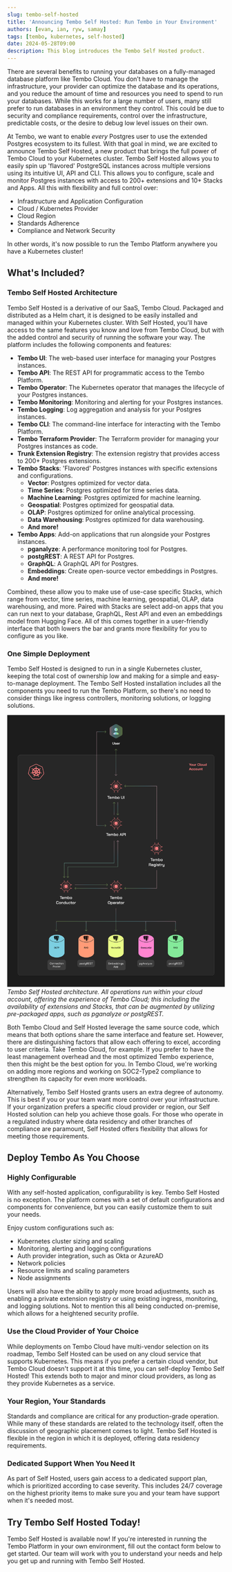 ```yaml
---
slug: tembo-self-hosted
title: 'Announcing Tembo Self Hosted: Run Tembo in Your Environment'
authors: [evan, ian, ryw, samay]
tags: [tembo, kubernetes, self-hosted]
date: 2024-05-28T09:00
description: This blog introduces the Tembo Self Hosted product.
---
```


[//]: # (GOOD)
There are several benefits to running your databases on a fully-managed database platform like Tembo Cloud. You don’t
have to manage the infrastructure, your provider can optimize the database and its operations, and you reduce the amount
of time and resources you need to spend to run your databases. While this works for a large number of users, many still
prefer to run databases in an environment they control. This could be due to security and compliance requirements,
control over the infrastructure, predictable costs, or the desire to debug low level issues on their own.

At Tembo, we want to enable _every_ Postgres user to use the extended Postgres ecosystem to its fullest. With that goal
in mind, we are excited to announce Tembo Self Hosted, a new product that brings the full power of Tembo Cloud to your
Kubernetes cluster. Tembo Self Hosted allows you to easily spin up 'flavored' PostgreSQL instances across multiple
versions using its intuitive UI, API and CLI. This allows you to configure, scale and monitor Postgres instances with
access to 200+ extensions and 10+ Stacks and Apps. All this with flexibility and full control over:
- Infrastructure and Application Configuration
- Cloud / Kubernetes Provider
- Cloud Region
- Standards Adherence
- Compliance and Network Security

In other words, it's now possible to run the Tembo Platform anywhere you have a Kubernetes cluster!

## What's Included?

### Tembo Self Hosted Architecture
Tembo Self Hosted is a derivative of our SaaS, Tembo Cloud. Packaged and distributed as a Helm chart, it is designed to
be easily installed and managed within your Kubernetes cluster. With Self Hosted, you'll have access to the same
features you know and love from Tembo Cloud, but with the added control and security of running the software your way.
The platform includes the following components and features:

- **Tembo UI**: The web-based user interface for managing your Postgres instances.
- **Tembo API**: The REST API for programmatic access to the Tembo Platform.
- **Tembo Operator**: The Kubernetes operator that manages the lifecycle of your Postgres instances.
- **Tembo Monitoring**: Monitoring and alerting for your Postgres instances.
- **Tembo Logging**: Log aggregation and analysis for your Postgres instances.
- **Tembo CLI**: The command-line interface for interacting with the Tembo Platform.
- **Tembo Terraform Provider**: The Terraform provider for managing your Postgres instances as code.
- **Trunk Extension Registry**: The extension registry that provides access to 200+ Postgres extensions.
- **Tembo Stacks**: 'Flavored' Postgres instances with specific extensions and configurations.
  - **Vector**: Postgres optimized for vector data.
  - **Time Series**: Postgres optimized for time series data.
  - **Machine Learning**: Postgres optimized for machine learning.
  - **Geospatial**: Postgres optimized for geospatial data.
  - **OLAP**: Postgres optimized for online analytical processing.
  - **Data Warehousing**: Postgres optimized for data warehousing.
  - **And more!**
- **Tembo Apps**: Add-on applications that run alongside your Postgres instances.
  - **pganalyze**: A performance monitoring tool for Postgres.
  - **postgREST**: A REST API for Postgres.
  - **GraphQL**: A GraphQL API for Postgres.
  - **Embeddings**: Create open-source vector embeddings in Postgres.
  - **And more!**

Combined, these allow you to make use of use-case specific Stacks, which range from vector, time series, machine
learning, geospatial, OLAP, data warehousing, and more. Paired with Stacks are select add-on apps that you can run next
to your database, GraphQL, Rest API and even an embeddings model from Hugging Face. All of this comes together in a
user-friendly interface that both lowers the bar and grants more flexibility for you to configure as you like.


### One Simple Deployment
Tembo Self Hosted is designed to run in a single Kubernetes cluster, keeping the total cost of ownership low and making
for a simple and easy-to-manage deployment. The Tembo Self Hosted installation includes all the components you need to
run the Tembo Platform, so there's no need to consider things like ingress controllers, monitoring solutions, or logging
solutions.

![Tembo Self Hosted Architecture](../../../../public/enterprise-software.png)
_Tembo Self Hosted architecture. All operations run within your cloud account, offering the
experience of Tembo Cloud; this including the availability of extensions and Stacks, that can be augmented by utilizing
pre-packaged apps, such as pganalyze or postgREST._

Both Tembo Cloud and Self Hosted leverage the same source code, which means that both options share the same interface
and feature set. However, there are distinguishing factors that allow each offering to excel, according to user criteria.
Take Tembo Cloud, for example. If you prefer to have the least management overhead and the most optimized Tembo
experience, then this might be the best option for you. In Tembo Cloud, we're working on adding more regions and working
on SOC2-Type2 compliance to strengthen its capacity for even more workloads.

Alternatively, Tembo Self Hosted grants users an extra degree of autonomy. This is best if you or your team want
more control over your infrastructure. If your organization prefers a specific cloud provider or region, our Self Hosted
solution can help you achieve those goals. For those who operate in a regulated industry where data residency and other
branches of compliance are paramount, Self Hosted offers flexibility that allows for meeting those requirements.

## Deploy Tembo As You Choose

### Highly Configurable
With any self-hosted application, configurability is key. Tembo Self Hosted is no exception. The platform comes with a
set of default configurations and components for convenience, but you can easily customize them to suit your needs.

Enjoy custom configurations such as:
- Kubernetes cluster sizing and scaling
- Monitoring, alerting and logging configurations
- Auth provider integration, such as Okta or AzureAD
- Network policies
- Resource limits and scaling parameters
- Node assignments

Users will also have the ability to apply more broad adjustments, such as enabling a private extension registry or using
existing ingress, monitoring, and logging solutions. Not to mention this all being conducted on-premise, which allows
for a heightened security profile.


### Use the Cloud Provider of Your Choice
While deployments on Tembo Cloud have multi-vendor selection on its roadmap, Tembo Self Hosted can be used on any cloud
service that supports Kubernetes. This means if you prefer a certain cloud vendor, but Tembo Cloud doesn't support it at
this time, you can self-deploy Tembo Self Hosted! This extends both to major and minor cloud providers, as long as they
provide Kubernetes as a service.


### Your Region, Your Standards
Standards and compliance are critical for any production-grade operation. While many of these standards are related to
the technology itself, often the discussion of geographic placement comes to light. Tembo Self Hosted is flexible in the
region in which it is deployed, offering data residency requirements.


### Dedicated Support When You Need It
As part of Self Hosted, users gain access to a dedicated support plan, which is prioritized according to case severity.
This includes 24/7 coverage on the highest priority items to make sure you and your team have support when it's needed
most.


## Try Tembo Self Hosted Today!
Tembo Self Hosted is available now! If you're interested in running the Tembo Platform in your own environment, fill out
the contact form below to get started. Our team will work with you to understand your needs and
help you get up and running with Tembo Self Hosted.
